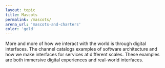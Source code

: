 ```yaml
---
layout: topic
title: Mascots
permalink: /mascots/
arena_url: 'mascots-and-charters'
color: 'gold'
---
```


More and more of how we interact with the world is through digital interfaces. The channel catalogs examples of software architecture and how we make interfaces for services at different scales. These examples are both immersive digital experiences and real-world interfaces.
